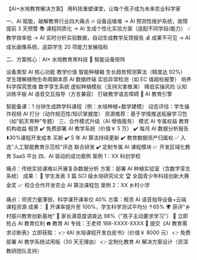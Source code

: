 【AI+水培教育解决方案】
用科技重塑课堂，让每个孩子成为未来农业科学家

一、AI 赋能，破解教育行业四大痛点
🔥 设备运维难 → AI 预测性维护系统，故障提前 3 天预警
📚 课程同质化 → AI 生成个性化实验方案（适配不同学段/能力）
💡 教学效率低 → AI 实时分析实验数据，自动生成教学反馈报告
💰 成果不可见 → AI 成长画像系统，追踪学生 20 项能力发展指标

二、方案核心：AI× 水培教育黑科技
🌟 智能设备矩阵

设备类型 AI 核心功能 教学价值
智能种植箱 生长趋势预测算法（精度达 92%） 学生理解植物生命周期本质
AI 数据终端 实验异常检测（如 EC 值超标报警） 培养科学探究思维
数字孪生系统 虚拟种植模拟（支持灾害推演） 降低实操风险
认知训练平板 AI 语音交互指导（方言兼容） 打破教学语言障碍
🤖 AI 教育引擎

智能备课：1 分钟生成跨学科课程（例：水培种植+数学建模）
动态评估：学生操作视频 AI 打分（动作规范性/知识掌握度）
资源推荐：基于学情推送拓展学习包（如"航天育种"专题）
三、合作模式升级（AI 增值服务）
模式 AI 专属权益 教育机构收益
租赁 ✔️ 免费部署 AI 教学系统（价值￥ 5 万）
✔️ 每月 AI 数据分析报告 ⬇️30%课程开发成本
买断 ✔️ 5 年 AI 算法持续更新
✔️ 教育数据资产归属权 ✅ 入选"人工智能教育示范校"评选
联合研发 ✔️ 定制专属 AI 课程模块 📈 开发区域化教育 SaaS 平台
四、AI 驱动的成功案例
案例 1：XX 科创学校

痛点：传统实验课难以开展复杂数据分析
方案：部署 AI 种植实验室（含数字孪生系统）
成果：
🚀 学生发表 3 篇 SCI 级水培研究论文
🏆 全国青少年科技创新大赛金奖
📈 校企合作开发农业 AI 算法课程包
案例 2：XX 乡村小学

痛点：师资力量薄弱，科学课开课率仅 40%
方案：租赁 AI 语音指导设备+云端课程资源
成果：
🎯 开课率提升至 100%，学生科学测试平均分 ↑65%
🌍 获评"乡村振兴教育创新基地"
💬 家长满意度调查达 98%（"孩子主动要求学习"）
🚀 立即抢占 AI 教育红利
☎️ 教育 AI 专线：王老师 188-XXXX-XXXX
📧 提交《AI 教育需求诊断表》立即获取：
👉 《AI 水培课程开发白皮书》（价值￥ 8000 元）
👉 免费部署 AI 教学系统试用版（30 天无理由）
👉 定制化教育 AI 解决方案设计（资深教研团队支持）
